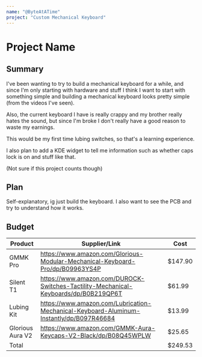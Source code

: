 ```yaml
---
name: "@ByteAtATime"
project: "Custom Mechanical Keyboard"
---
```


# Project Name

## Summary

I've been wanting to try to build a mechanical keyboard for a while, and since I'm only starting with hardware and stuff I think I want to start with something simple and building a mechanical keyboard looks pretty simple (from the videos I've seen).

Also, the current keyboard I have is really crappy and my brother really hates the sound, but since I'm broke I don't really have a good reason to waste my earnings.

This would be my first time lubing switches, so that's a learning experience.

I also plan to add a KDE widget to tell me information such as whether caps lock is on and stuff like that.

(Not sure if this project counts though)

## Plan

Self-explanatory, ig just build the keyboard. I also want to see the PCB and try to understand how it works.

## Budget

| Product         | Supplier/Link                                                                          | Cost                |
| --------------- | -------------------------------------------------------------------------------------- | ------------------- |
| GMMK Pro        | https://www.amazon.com/Glorious-Modular-Mechanical-Keyboard-Pro/dp/B09963YS4P          | $147.90             |
| Silent T1       | https://www.amazon.com/DUROCK-Switches-Tactility-Mechanical-Keyboards/dp/B0B219QP6T    | $61.99              |
| Lubing Kit      | https://www.amazon.com/Lubrication-Mechanical-Keyboard-Aluminum-Instantly/dp/B097R46684| $13.99              |
| Glorious Aura V2| https://www.amazon.com/GMMK-Aura-Keycaps-V2-Black/dp/B08Q45WPLW                        | $25.65              |
| Total           |                                                                                        | $249.53             |
